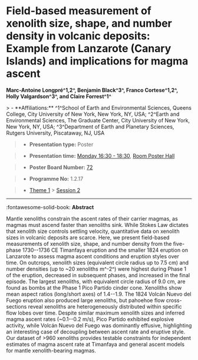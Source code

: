 # Field-based measurement of xenolith size, shape, and number density in volcanic deposits: Example from Lanzarote (Canary Islands) and implications for magma ascent

**Marc-Antoine Longpré^1,2^, Benjamin Black^3^, Franco Cortese^1,2^, Holly Valgardson^3^, and Claire Forrest^1^**

<!-- more -->> - **Affiliations:** ^1^School of Earth and Environmental Sciences, Queens College, City University of New York, New York, NY, USA; ^2^Earth and Environmental Sciences, The Graduate Center, City University of New York, New York, NY, USA; ^3^Department of Earth and Planetary Sciences, Rutgers University, Piscataway, NJ, USA

> - **Presentation type:** Poster

> - **Presentation time:** [Monday 16:30 - 18:30](../sessions_comparison.md#__tabbed_1_6), [Room Poster Hall](../maps_venue.md#__tabbed_1_1)

> - **Poster Board Number:** [72](../map_poster_boards.md#monday)

> - **Programme No:** 1.2.17

> - [Theme 1](../theme1.md) > [Session 2](../sessions/session-1-2.md)

--- 

:fontawesome-solid-book: **Abstract**

Mantle xenoliths constrain the ascent rates of their carrier magmas, as magmas must ascend faster than xenoliths sink. While Stokes Law dictates that xenolith size controls settling velocity, quantitative data on xenolith sizes in volcanic deposits are scarce. Here, we present field-based measurements of xenolith size, shape, and number density from the five-phase 1730--1736 CE Timanfaya eruption and the smaller 1824 eruption on Lanzarote to assess magma ascent conditions and eruption styles over time. On outcrops, xenolith sizes (equivalent circle radius up to 7.5 cm) and number densities (up to ~20 xenoliths m^-2^) were highest during Phase 1 of the eruption, decreased in subsequent phases, and increased in the final episode. The largest xenoliths, with equivalent circle radius of 9.0 cm, are found as bombs at the Phase 1 Pico Partido cinder cone. Xenoliths show mean aspect ratios (long/short axes) of 1.4--1.9. The 1824 Volcán Nuevo del Fuego eruption also produced large xenoliths, but pahoehoe flow cross-sections reveal xenoliths are heterogeneously distributed within specific flow lobes over time. Despite similar maximum xenolith sizes and inferred magma ascent rates (~0.1--0.2 m/s), Pico Partido exhibited explosive activity, while Volcán Nuevo del Fuego was dominantly effusive, highlighting an interesting case of decoupling between ascent rate and eruptive style. Our dataset of >960 xenoliths provides testable constraints for independent estimates of magma ascent rate at Timanfaya and general ascent models for mantle xenolith-bearing magmas.

